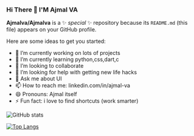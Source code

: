 ### Hi There 👋 I'M Ajmal VA


**Ajmalva/Ajmalva** is a ✨ _special_ ✨ repository because its `README.md` (this file) appears on your GitHub profile.

Here are some ideas to get you started:

- 🔭 I’m currently working on lots of projects
- 🌱 I’m currently learning python,css,dart,c
- 👯 I’m looking to collaborate 
- 🤔 I’m looking for help with getting new life hacks
- 💬 Ask me about UI
- 📫 How to reach me: linkedin.com/in/ajmal-va
- 😄 Pronouns: Ajmal itself 
- ⚡ Fun fact: i love to find shortcuts (work smarter)


![GitHub stats](https://github-readme-stats.vercel.app/api?username=Ajmalva&show_icons=true&theme=default)


[![Top Langs](https://github-readme-stats.vercel.app/api/top-langs/?username=Ajmalva&layout=compact)](https://github.com/Ajmalva/github-readme-stats)

